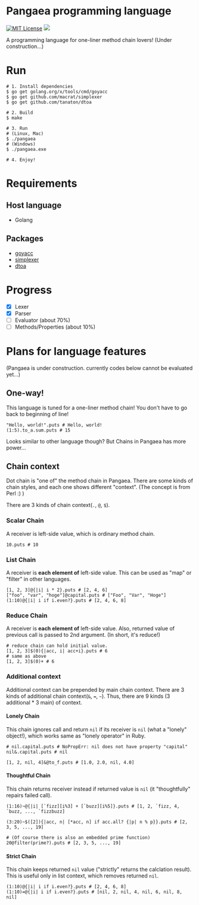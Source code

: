 # Pangaea programming language
[![MIT License](https://img.shields.io/badge/license-MIT-blue.svg?style=flat)](LICENSE)
![](https://github.com/Syuparn/Pangaea/workflows/GoTest/badge.svg?branch=master)

A programming language for one-liner method chain lovers! (Under construction...)

# Run

```bash:
# 1. Install dependencies
$ go get golang.org/x/tools/cmd/goyacc
$ go get github.com/macrat/simplexer
$ go get github.com/tanaton/dtoa

# 2. Build
$ make

# 3. Run
# (Linux, Mac)
$ ./pangaea
# (Windows)
$ ./pangaea.exe

# 4. Enjoy!
```

# Requirements
## Host language
- Golang

## Packages
- [goyacc](https://godoc.org/golang.org/x/tools/cmd/goyacc)
- [simplexer](github.com/macrat/simplexer)
- [dtoa](github.com/tanaton/dtoa)

# Progress

- [x] Lexer
- [x] Parser
- [ ] Evaluator (about 70%)
- [ ] Methods/Properties (about 10%)

# Plans for language features
(Pangaea is under construction. currently codes below cannot be evaluated yet...)

## One-way!
This language is tuned for a one-liner method chain!
You don't have to go back to beginning of line!

```
"Hello, world!".puts # Hello, world!
(1:5).to_a.sum.puts # 15
```

Looks similar to other language though?
But Chains in Pangaea has more power...

## Chain context
Dot chain is "one of" the method chain in Pangaea.
There are some kinds of chain styles, and each one shows different "context".
(The concept is from Perl :) )

There are 3 kinds of chain context(`.`, `@`, `$`).

### Scalar Chain
A receiver is left-side value, which is ordinary method chain.

```
10.puts # 10
```

### List Chain
A receiver is **each element of** left-side value.
This can be used as "map" or "filter" in other languages.

```
[1, 2, 3]@{|i| i * 2}.puts # [2, 4, 6]
["foo", "var", "hoge"]@capital.puts # ["Foo", "Var", "Hoge"]
(1:10)@{|i| i if i.even?}.puts # [2, 4, 6, 8]
```

### Reduce Chain
A receiver is **each element of** left-side value.
Also, returned value of previous call is passed to 2nd argument.
(In short, it's reduce!)

```
# reduce chain can hold initial value.
[1, 2, 3]$(0){|acc, i| acc+i}.puts # 6
# same as above
[1, 2, 3]$(0)+ # 6
```

### Additional context
Additional context can be prepended by main chain context.
There are 3 kinds of additional chain context(`&`, `=`, `~`).
Thus, there are 9 kinds (3 additional * 3 main) of context.

#### Lonely Chain
This chain ignores call and return `nil` if its receiver is `nil` (what a "lonely" object!),
which works same as "lonely operator" in Ruby.

```
# nil.capital.puts # NoPropErr: nil does not have property "capital"
nil&.capital.puts # nil

[1, 2, nil, 4]&@to_f.puts # [1.0, 2.0, nil, 4.0]
```

#### Thoughtful Chain
This chain returns receiver instead if returned value is `nil`
(it "thoughtfully" repairs failed call).

```
(1:16)~@{|i| [`fizz][i%3] + [`buzz][i%5]}.puts # [1, 2, `fizz, 4, `buzz, ..., `fizzbuzz]

(3:20)~$([2]){|acc, n| [*acc, n] if acc.all? {|p| n % p}}.puts # [2, 3, 5, ..., 19]

# (Of course there is also an embedded prime function)
20@filter(prime?).puts # [2, 3, 5, ..., 19]
```

#### Strict Chain
This chain keeps returned `nil` value ("strictly" returns the calclation result).
This is useful only in list context, which removes returned `nil`.

```
(1:10)@{|i| i if i.even?}.puts # [2, 4, 6, 8]
(1:10)=@{|i| i if i.even?}.puts # [nil, 2, nil, 4, nil, 6, nil, 8, nil]
```
